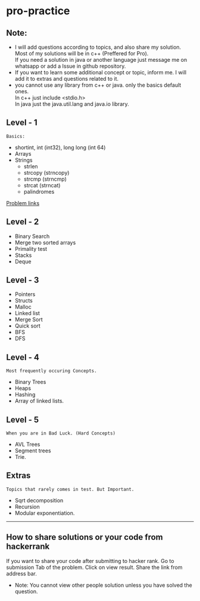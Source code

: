 # pro-practice

## Note:
* I will add questions according to topics, and also share my solution. Most of my solutions will be in c++ (Preffered for Pro).  <br> If you need a solution in java or another language just message me on whatsapp or add a Issue in github repository.
* If you want to learn some additional concept or topic, inform me. I will add it to extras and questions related to it.
* you cannot use any library from c++ or java. only the basics default ones. <br>
In c++ just include <stdio.h><br>
In java just the java.util.lang and java.io library.


## Level - 1 
```
Basics:
```
* shortint, int (int32), long long (int 64) 
* Arrays
* Strings
    * strlen
    * strcopy (strncopy)
    * strcmp (strncmp)
    * strcat (strncat)
    * palindromes


[Problem links](Level_1.md)

## Level - 2
* Binary Search 
* Merge two sorted arrays
* Primality test
* Stacks
* Deque

## Level - 3
* Pointers
* Structs
* Malloc
* Linked list
* Merge Sort
* Quick sort
* BFS
* DFS

## Level - 4
```
Most frequently occuring Concepts.
```
* Binary Trees
* Heaps
* Hashing
* Array of linked lists.

## Level - 5
```
When you are in Bad Luck. (Hard Concepts)
```
* AVL Trees
* Segment trees
* Trie.

## Extras
```
Topics that rarely comes in test. But Important.
```
* Sqrt decomposition
* Recursion
* Modular exponentiation.


<hr>

## How to share solutions or your code from hackerrank

If you want to share your code after submitting to hacker rank.
Go to submission Tab of the problem. Click on view result.
Share the link from address bar.
* Note: You cannot view other people solution unless you have solved the question.
